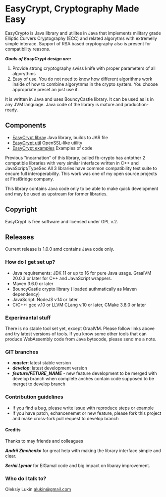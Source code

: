 # EasyCrypt, Cryptography Made Easy 

EasyCrypto is Java library and utilites in Java that implements  military grade
Elliptic Curvers Cryptography (ECC) and related algorytms with extremelly simple interace.
Support of RSA based cryptography also is present for compatibility reasons.

___Goals of EasyCrypt design are:___

1. Provide strong cryptography swiss knife with proper parameters of all algorythms
2. Easy of use. You do not need to know how different algorithms work inside of how to combine algorytnms in the crypto system. You choose appropriate preset an just use it.	

It is written in Java and uses BouncyCastle library. It can be used as is in any JVM language. 
Java code of the library is mature and production-ready.

## Components 

* [EasyCrypt libray](cryptolib) Java library, builds to JAR file
* [EasyCrypt util](cryptoutils) OpenSSL-like utility
* [EasyCrypt examples](clyptolib-examples) Examples of code

Previous "incarnation" of this library, called fb-crypto has antother 2 compatible libraries with very similar interface written in C++ and JavaScript/TypeSec
All 3 libraries have common compatibility test suite to encure full interoperability. This work was one of my open source projects at FirstBridge company.

This library contains Java code only to be able to make quick development and may be used as upstream for former libraries.

## Copyright

EasyCrypt is free software and licensed under GPL v.2. 

## Releases

Current release is 1.0.0 amd contains Java code only.


### How do I get set up? ###

* Java requirements: JDK 11 or up to 16 for pure Java usage. GraalVM 20.0.3 or later for C++ and JavaScript wrappers.
* Maven 3.6.0 or later
* BouncyCastle crypto library ( loaded authmatically as Maven dependency)
* JavaScript: NodeJS v.14 or later
* C/C++: gcc v.10 or LLVM CLang v.10 or later,  CMake 3.8.0 or later

### Experimantal stuff

There is no stable tool set yet, except GraalVM. Please follow links above and try latest versions of tools.
If you know some other tools that can produce WebAssembly code from Java bytecode, please send me a note.


### GIT branches ###

* ___master___: latest stable version
* ___develop___: latest development version
* ___feature/FETURE_NAME___ - new feature development to be merged with develop branch when complete
anches contain code supposed to be merget to develop branch

### Contribution guidelines ###

* If you find a bug, please write issue with reproduce steps or example
* If you have patch, echancenemet or new feature, please fork this project and make cross-fork pull request to develop branch

#### Credits

Thanks to may friends and colleagues

___Andrii Zinchenko___ for great help with making the library interfaсе simple and clear.

___Serhii Lymar___ for ElGamal code and big impact on libaray improvement.


### Who do I talk to? ###

Oleksiy Lukin <alukin@gmail.com>
